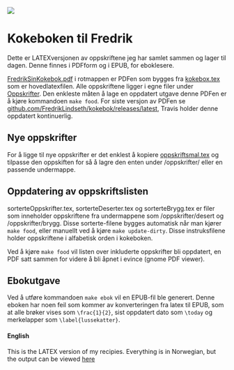 ![](https://travis-ci.org/FredrikLindseth/kokebok.svg?branch=master)

# Kokeboken til Fredrik
Dette er LATEXversjonen av oppskriftene jeg har samlet sammen og lager til dagen. Denne finnes i PDFform og i EPUB, for eboklesere.

[FredrikSinKokebok.pdf](KokebokenTilFredrik.pdf) i rotmappen er PDFen som bygges fra [kokebox.tex](kokebok.tex) som er hovedlatexfilen.
Alle oppskriftene ligger i egne filer under [Oppskrifter](oppskrifter). Den enkleste måten å lage en oppdatert utgave denne PDFen er å kjøre kommandoen `make food`. For siste versjon av PDFen se [github.com/FredrikLindseth/kokebok/releases/latest](https://github.com/FredrikLindseth/kokebok/releases/latest), Travis holder denne oppdatert kontinuerlig.


## Nye oppskrifter
For å ligge til nye oppskrifter er det enklest å kopiere [oppskriftsmal.tex](oppskrifter/oppskriftsmal.tex) og tilpasse den oppskiften for så å lagre den enten under /oppskrifter/ eller en passende undermappe.

## Oppdatering av oppskriftslisten
sorterteOppskrifter.tex, sorterteDeserter.tex og sorterteBrygg.tex er filer som inneholder oppskriftene fra   undermappene som /oppskrifter/desert og /oppskrifter/brygg. Disse sorterte-filene bygges automatisk når man kjører `make food`, eller manuellt ved å kjøre `make update-dirty`. Disse instruksfilene holder oppskriftene i alfabetisk orden i kokeboken.

Ved å kjøre `make food` vil listen over inkluderte oppskrifter bli oppdatert, en PDF satt sammen for videre å bli åpnet i evince (gnome PDF viewer).

## Ebokutgave
Ved å utføre kommandoen `make ebok` vil en EPUB-fil ble generert. Denne eboken har noen feil som kommer av konverteringen fra latex til EPUB, som at alle brøker vises som `\frac{1}{2}`, sist oppdatert dato som `\today` og merkelapper som `\label{lussekatter}`.

#### English
This is the LATEX version of my recipies. Everything is in Norwegian, but the output can be viewed  [here](KokebokenTilFredrik.pdf)
